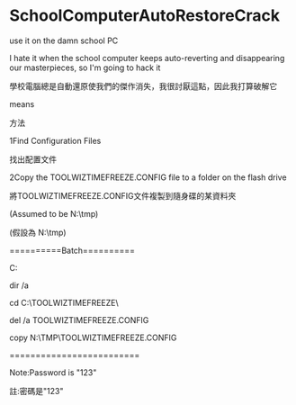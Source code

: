# SchoolComputerAutoRestoreCrack
use it on the damn school PC

I hate it when the school computer keeps auto-reverting and disappearing our masterpieces, so I'm going to hack it

學校電腦總是自動還原使我們的傑作消失，我很討厭這點，因此我打算破解它

means

方法

1Find Configuration Files

找出配置文件

2Copy the TOOLWIZTIMEFREEZE.CONFIG file to a folder on the flash drive

將TOOLWIZTIMEFREEZE.CONFIG文件複製到隨身碟的某資料夾

(Assumed to be N:\tmp)

(假設為 N:\tmp)

==========Batch==========

C:

dir /a

cd C:\TOOLWIZTIMEFREEZE\

del /a TOOLWIZTIMEFREEZE.CONFIG

copy N:\TMP\TOOLWIZTIMEFREEZE.CONFIG

=========================

Note:Password is "123"

註:密碼是"123"
